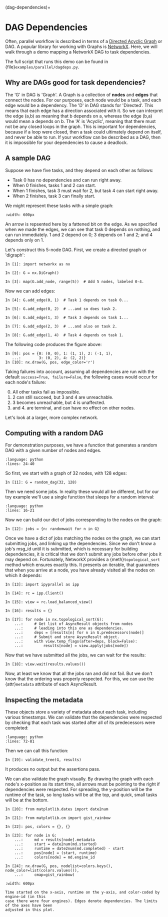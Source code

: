(dag-dependencies)=

# DAG Dependencies

Often, parallel workflow is described in terms of a [Directed Acyclic Graph](https://en.wikipedia.org/wiki/Directed_acyclic_graph)
or DAG. A popular library for working with Graphs is [NetworkX]. Here, we will walk through
a demo mapping a NetworkX DAG to task dependencies.

The full script that runs this demo can be found in {file}`examples/parallel/dagdeps.py`.

## Why are DAGs good for task dependencies?

The 'G' in DAG is 'Graph'. A Graph is a collection of **nodes** and **edges** that connect
the nodes. For our purposes, each node would be a task, and each edge would be a
dependency. The 'D' in DAG stands for 'Directed'. This means that each edge has a
direction associated with it. So we can interpret the edge (a,b) as meaning that b depends
on a, whereas the edge (b,a) would mean a depends on b. The 'A' is 'Acyclic', meaning that
there must not be any closed loops in the graph. This is important for dependencies,
because if a loop were closed, then a task could ultimately depend on itself, and never be
able to run. If your workflow can be described as a DAG, then it is impossible for your
dependencies to cause a deadlock.

## A sample DAG

Suppose we have five tasks, and they depend on each other as follows:

- Task 0 has no dependencies and can run right away.
- When 0 finishes, tasks 1 and 2 can start.
- When 1 finishes, task 3 must wait for 2, but task 4 can start right away.
- When 2 finishes, task 3 can finally start.

We might represent these tasks with a simple graph:

```{figure} figs/simpledag.*
:width: 600px
```

An arrow is repsented here by a fattened bit on the edge. As we specified when we made the
edges, we can see that task 0 depends on nothing, and can run immediately. 1 and 2 depend
on 0; 3 depends on 1 and 2; and 4 depends only on 1.

Let's construct this 5-node DAG. First, we create a directed graph or 'digraph':

```ipython
In [1]: import networkx as nx

In [2]: G = nx.DiGraph()

In [3]: map(G.add_node, range(5))  # Add 5 nodes, labeled 0-4.
```

Now we can add edges:

```ipython
In [4]: G.add_edge(0, 1)  # Task 1 depends on task 0...

In [5]: G.add_edge(0, 2)  # ...and so does task 2.

In [6]: G.add_edge(1, 3)  # Task 3 depends on task 1...

In [7]: G.add_edge(2, 3)  # ...and also on task 2.

In [8]: G.add_edge(1, 4)  # Task 4 depends on task 1.
```

The following code produces the figure above:

```ipython
In [9]: pos = {0: (0, 0), 1: (1, 1), 2: (-1, 1),
   ...:        3: (0, 2), 4: (2, 2)}
In [10]: nx.draw(G, pos, edge_color='r')
```

Taking failures into account, assuming all dependencies are run with the default
`success=True, failure=False`, the following cases would occur for each node's failure:

0. All other tasks fail as impossible.
1. 2 can still succeed, but 3 and 4 are unreachable.
2. 3 becomes unreachable, but 4 is unaffected.
3. and 4. are terminal, and can have no effect on other nodes.

Let's look at a larger, more complex network.

## Computing with a random DAG

For demonstration purposes, we have a function that generates a random DAG with a given
number of nodes and edges.

```{literalinclude} ../examples/dagdeps.py
:language: python
:lines: 24-40
```

So first, we start with a graph of 32 nodes, with 128 edges:

```ipython
In [11]: G = random_dag(32, 128)
```

Then we need some jobs. In reality these would all be different, but for our toy example
we'll use a single function that sleeps for a random interval:

```{literalinclude} ../examples/dagdeps.py
:language: python
:lines: 16-21
```

Now we can build our dict of jobs corresponding to the nodes on the graph:

```ipython
In [12]: jobs = {n: randomwait for n in G}
```

Once we have a dict of jobs matching the nodes on the graph, we can start submitting jobs,
and linking up the dependencies. Since we don't know a job's msg_id until it is submitted,
which is necessary for building dependencies, it is critical that we don't submit any jobs
before other jobs it may depend on. Fortunately, NetworkX provides a
{meth}`topological_sort` method which ensures exactly this. It presents an iterable, that
guarantees that when you arrive at a node, you have already visited all the nodes on which
it depends:

```ipython
In [13]: import ipyprallel as ipp

In [14]: rc = ipp.Client()

In [15]: view = rc.load_balanced_view()

In [16]: results = {}

In [17]: for node in nx.topological_sort(G):
    ...:     # Get list of AsyncResult objects from nodes
    ...:     # leading into this one as dependencies.
    ...:     deps = [results[n] for n in G.predecessors(node)]
    ...:     # Submit and store AsyncResult object.
    ...:     with view.temp_flags(after=deps, block=False):
    ...:         results[node] = view.apply(jobs[node])
```

Now that we have submitted all the jobs, we can wait for the results:

```ipython
In [18]: view.wait(results.values())
```

Now, at least we know that all the jobs ran and did not fail. But we don't know that
the ordering was properly respected. For this, we can use the {attr}`metadata` attribute
of each AsyncResult.

## Inspecting the metadata

These objects store a variety of metadata about each task, including various timestamps.
We can validate that the dependencies were respected by checking that each task was
started after all of its predecessors were completed:

```{literalinclude} ../examples/dagdeps.py
:language: python
:lines: 72-81
```

Then we can call this function:

```ipython
In [19]: validate_tree(G, results)
```

It produces no output but the assertions pass.

We can also validate the graph visually. By drawing the graph with each node's x-position
as its start time, all arrows must be pointing to the right if dependencies were respected.
For spreading, the y-position will be the runtime of the task, so long tasks
will be at the top, and quick, small tasks will be at the bottom.

```ipython
In [20]: from matplotlib.dates import date2num

In [21]: from matplotlib.cm import gist_rainbow

In [22]: pos, colors = {}, {}

In [23]: for node in G:
    ...:     md = results[node].metadata
    ...:     start = date2num(md.started)
    ...:     runtime = date2num(md.completed) - start
    ...:     pos[node] = (start, runtime)
    ...:     colors[node] = md.engine_id

In [24]: nx.draw(G, pos, nodelist=colors.keys(), node_color=list(colors.values()),
    ...:     cmap=gist_rainbow)
```

```{figure} figs/dagdeps.*
:width: 600px

Time started on the x-axis, runtime on the y-axis, and color-coded by engine-id (in this
case there were four engines). Edges denote dependencies. The limits of the axes have been
adjusted in this plot.
```

[networkx]: https://networkx.org
